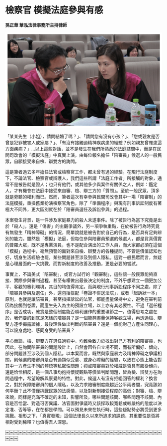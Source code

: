 # 檢察官 模擬法庭參與有感

**孫正華 華泓法律事務所主持律師**

![](images/2-4-1.jpg)

「某某先生（小姐），請問結婚了嗎？」、「請問您有沒有小孩？」、「您或親友是否曾是犯罪被害人或家屬？」、「有沒有接觸過精神疾病患的經驗？例如親友曾罹患這方面疾病？」…以上這些對話，並不是發生在我們所熟悉的法庭詰問中，而是在民間司改會的「模擬法庭」中真實上演，由每位報名擔任「陪審員」候選人的一般民眾，自願接受來自檢、辯雙方的詢問。

這是筆者過去多年擔任法官或檢察官工作，都未曾有過的經驗。在現行法庭制度下，不論法官、檢察官或辯護人，我們這些所謂「法庭工作者」所接觸的對象，通常不是被告就是證人；也只有他們，或其他多少與案件有關係之人，例如：鑑定人，才有機會在法庭中接受來自審、檢、辯三方的「質問」。至於一般民眾，頂多就是旁聽的權利而已。然而，筆者這次有幸參與民間司改會其中一場「陪審制」的法庭模擬，重操舊業扮演檢察官角色，除了「準備程序」與現有刑事訴訟制度有著極大不同外，更大區別就在於「陪審員選任及訴訟參與」的過程。

本案發生背景，是一件涉及家庭暴力的殺人未遂事件。除了被告行為當下究竟是出於「殺人」，還是「傷害」的主觀爭議外，另一項爭執重點，在於被告行為時究竟有無發生「精神障礙」的情況，簡單說就是被告對於自己的行為，是否具有足夠辨別的能力。雖然是「模擬」法庭，但每位參與陪審員預選的候選人，都是貨真價實的普羅大眾，既不是專業演員，也不是配合演出的工作人員，而大家都必須在這個「模擬」過程中，毫無預警的面對來自檢、辯雙方的各種提問，不管是價值認知也好，切身生活經驗也罷，某些問題甚至涉及到個人隱私。這對一般民眾而言，無疑是心理層面的一大挑戰，而對新制度的改善及推動，更是必要的嘗試。

事實上，不論美式「陪審制」，或官方試行的「觀審制」，這些讓一般民眾能夠直接、實際參與審判過程，甚至有權做出最後決定的制度，不外乎想建立一個更加公平、客觀的審判環境，其目的均值得肯定。而與現行刑事訴訟程序不同之處，除了「陪審員參與及選任」外，還包括搭配「卷證不併送法院」，或者「起訴狀一本」原則，也就是讓陪審員，甚至指揮訴訟的法官，都能盡量保持中立，避免在審判前因為接觸到卷證，而產生先入為主的預設立場，以上亦有其必要性。不過「選任程序」是否成功，確實是整個制度能否順利運作的重要環節之一。值得思考之處在於，我們要的到底是怎樣的陪審員？是一個能夠盡量保持客觀立場，再透過檢、辯雙方逐步揭露證據，最後理性做出判斷的陪審員？還是一個能對己方產生同理心，可以設身處地、感同身受的陪審員？

平心而論，檢、辯雙方在選任過程中，均難免致力於找出對己方有利的陪審員，也因此，在詢問陪審員的問題設計上，自然會因各自立場不同，而有所偏好、傾向，部分問題甚至涉及到個人隱私。以本案而言，既然與家庭暴力及精神障礙之爭議相關，則候選的陪審員是否有過類似受虐、或身心障礙的經驗，以致在心態上能否對其中一方產生不同的體悟等私密性問題；抑或陪審員對於權威是否具有服從傾向，還是恰恰相反，是一個凡事均抱持懷疑觀點等價值判斷問題，皆為檢、辯雙方在詢問過程中，希望瞭解與察覺的特性。對此，候選人有沒有拒絕回答的權利？換言之，對於保障陪審員的個人隱私，以及力求陪審制度能趨近公平兩者間，究竟該如何平衡？此不僅僅挑戰民眾的法感情，以及對新制接受程度的高低；對審、檢、辯來說，同樣是充滿不確定的未知，影響所及，哪些問題該問、哪些問題不該問、內容是否恰當、對造可否異議、法官面對爭議時又該採取較寬鬆或較嚴格的態度以決定准、否等等，在在都是學問。可以預見未來在執行時，這些疑點勢必將受到更多挑戰。相形之下，「真實發現」這個法律長久以來所追求的課題，其重要性是否將相對受到稀釋？也值得吾人深思。

￼￼￼￼￼￼￼￼￼￼￼￼￼￼￼￼￼￼￼￼￼￼￼￼￼￼￼￼￼￼￼￼￼￼￼￼￼￼￼